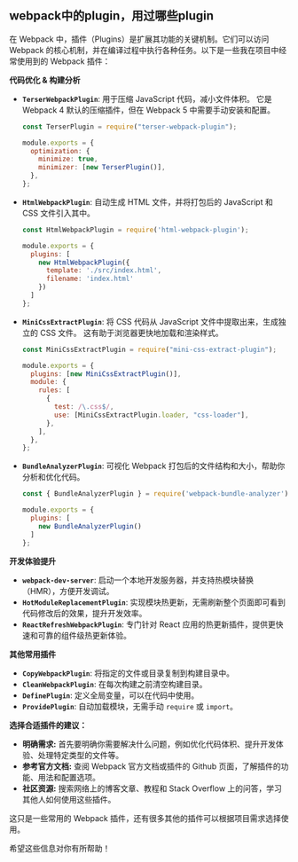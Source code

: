 ## webpack中的plugin，用过哪些plugin 

在 Webpack 中，插件（Plugins）是扩展其功能的关键机制。它们可以访问 Webpack 的核心机制，并在编译过程中执行各种任务。以下是一些我在项目中经常使用到的 Webpack 插件：

**代码优化 & 构建分析**

* **`TerserWebpackPlugin`**:  用于压缩 JavaScript 代码，减小文件体积。 它是 Webpack 4 默认的压缩插件，但在 Webpack 5 中需要手动安装和配置。
    ```javascript
    const TerserPlugin = require("terser-webpack-plugin");
    
    module.exports = {
      optimization: {
        minimize: true,
        minimizer: [new TerserPlugin()],
      },
    };
    ```
* **`HtmlWebpackPlugin`**:  自动生成 HTML 文件，并将打包后的 JavaScript 和 CSS 文件引入其中。
    ```javascript
    const HtmlWebpackPlugin = require('html-webpack-plugin'); 
    
    module.exports = {
      plugins: [
        new HtmlWebpackPlugin({
          template: './src/index.html', 
          filename: 'index.html'
        })
      ]
    };
    ```
* **`MiniCssExtractPlugin`**:  将 CSS 代码从 JavaScript 文件中提取出来，生成独立的 CSS 文件。 这有助于浏览器更快地加载和渲染样式。
    ```javascript
    const MiniCssExtractPlugin = require("mini-css-extract-plugin");
    
    module.exports = {
      plugins: [new MiniCssExtractPlugin()],
      module: {
        rules: [
          {
            test: /\.css$/,
            use: [MiniCssExtractPlugin.loader, "css-loader"],
          },
        ],
      },
    };
    ```
* **`BundleAnalyzerPlugin`**:  可视化 Webpack 打包后的文件结构和大小，帮助你分析和优化代码。
    ```javascript
    const { BundleAnalyzerPlugin } = require('webpack-bundle-analyzer');
    
    module.exports = {
      plugins: [
        new BundleAnalyzerPlugin()
      ]
    };
    ```

**开发体验提升**

* **`webpack-dev-server`**:   启动一个本地开发服务器，并支持热模块替换（HMR），方便开发调试。
* **`HotModuleReplacementPlugin`**:  实现模块热更新，无需刷新整个页面即可看到代码修改后的效果，提升开发效率。
* **`ReactRefreshWebpackPlugin`**:  专门针对 React 应用的热更新插件，提供更快速和可靠的组件级热更新体验。

**其他常用插件**

* **`CopyWebpackPlugin`**:  将指定的文件或目录复制到构建目录中。
* **`CleanWebpackPlugin`**:  在每次构建之前清空构建目录。
* **`DefinePlugin`**:  定义全局变量，可以在代码中使用。
* **`ProvidePlugin`**:  自动加载模块，无需手动 `require` 或 `import`。

**选择合适插件的建议：**

* **明确需求:**  首先要明确你需要解决什么问题，例如优化代码体积、提升开发体验、处理特定类型的文件等。
* **参考官方文档:**  查阅 Webpack 官方文档或插件的 Github 页面，了解插件的功能、用法和配置选项。
* **社区资源:**  搜索网络上的博客文章、教程和 Stack Overflow 上的问答，学习其他人如何使用这些插件。


这只是一些常用的 Webpack 插件，还有很多其他的插件可以根据项目需求选择使用。

希望这些信息对你有所帮助！